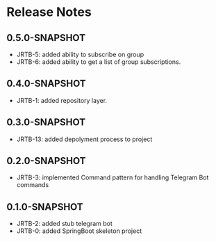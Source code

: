 # Release Notes

## 0.5.0-SNAPSHOT

*   JRTB-5: added ability to subscribe on group
*   JRTB-6: added ability to get a list of group subscriptions.
## 0.4.0-SNAPSHOT

* JRTB-1: added repository layer.

## 0.3.0-SNAPSHOT

* JRTB-13: added depolyment process to project

## 0.2.0-SNAPSHOT

* JRTB-3: implemented Command pattern for handling Telegram Bot commands

## 0.1.0-SNAPSHOT

* JRTB-2: added stub telegram bot
* JRTB-0: added SpringBoot skeleton project
